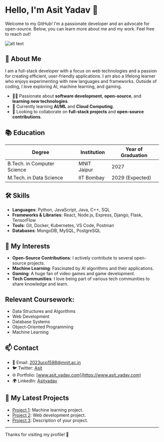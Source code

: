 # Hello, I'm Asit Yadav 👋

Welcome to my GitHub! I'm a passionate developer and an advocate for open-source. Below, you can learn more about me and my work. Feel free to reach out!

![alt text](https://www.google.com/url?sa=i&url=https%3A%2F%2Fwww.simplilearn.com%2Ffuture-of-artificial-intelligence-article&psig=AOvVaw22cGpD8NV2-b7OUKBmSL9p&ust=1732269649964000&source=images&cd=vfe&opi=89978449&ved=0CBQQjRxqFwoTCPip1LqV7YkDFQAAAAAdAAAAABAE)

## 📝 About Me
I am a full-stack developer with a focus on web technologies and a passion for creating efficient, user-friendly applications. I am also a lifelong learner who enjoys experimenting with new languages and frameworks. Outside of coding, I love exploring AI, machine learning, and gaming.

- 👨‍💻 Passionate about **software development**, **open-source**, and **learning new technologies**.
- 🌱 Currently learning **AI/ML** and **Cloud Computing**.
- 🔭 Looking to collaborate on **full-stack projects** and **open-source contributions**.

## 📚 Education

| Degree            | Institution         | Year of Graduation |
|-------------------|---------------------|--------------------|
| B.Tech. in Computer Science | MNIT Jaipur| 2027 |
| M.Tech. in Data Science | IIT Bombay | 2029 (Expected) |

## 🛠️ Skills

- **Languages**: Python, JavaScript, Java, C++, SQL
- **Frameworks & Libraries**: React, Node.js, Express, Django, Flask, TensorFlow
- **Tools**: Git, Docker, Kubernetes, VS Code, Postman
- **Databases**: MongoDB, MySQL, PostgreSQL

## 🌱 My Interests

- **Open-Source Contributions**: I actively contribute to several open-source projects.
- **Machine Learning**: Fascinated by AI algorithms and their applications.
- **Gaming**: A huge fan of video games and game development.
- **Tech Communities**: I love being part of various tech communities to share knowledge and learn.

## Relevant Coursework:
- Data Structures and Algorithms
- Web Development
- Database Systems
- Object-Oriented Programming
- Machine Learning

## 📫 Contact

- 📧 Email: [2023ucp1588@mnit.ac.in](mailto:2023ucp1588@mnit.ac.in)
- 🐦 Twitter: [Asit](https://twitter.com/Asit)
- 🌐 Portfolio: [www.asit_yadav.com](https://www.asit_yadav.com)
- 🌍 LinkedIn: [Asityadav](https://www.linkedin.com/in/Asityadav)

## 🔗 My Latest Projects

- [Project 1](https://github.com/Machinelearning): Machine learning project.
- [Project 2](https://github.com/Webdevlopment): Web development project.
- [Project 3](https://github.com/your-username/project3): Description of your project.

---

Thanks for visiting my profile! 🚀
